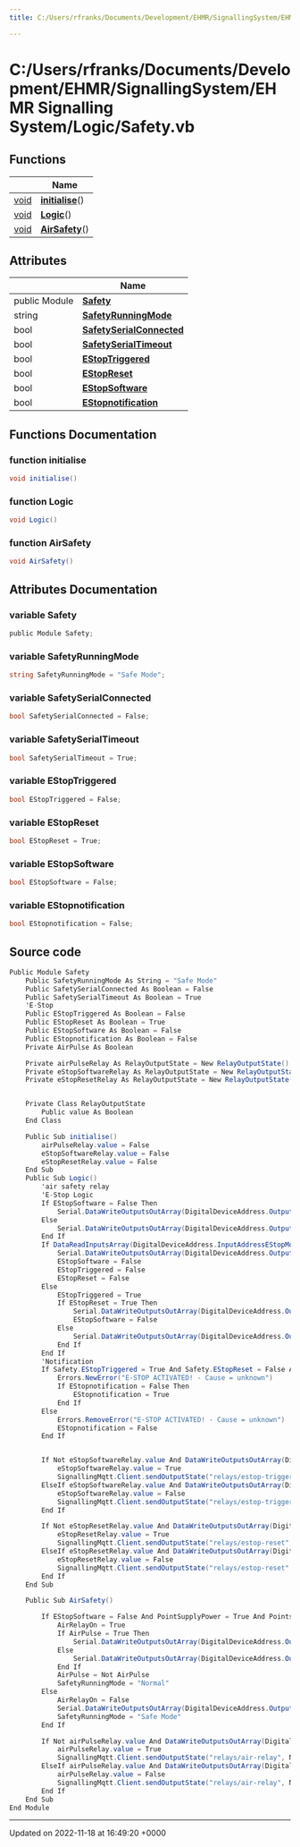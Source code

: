 ```yaml
---
title: C:/Users/rfranks/Documents/Development/EHMR/SignallingSystem/EHMR Signalling System/Logic/Safety.vb

---
```


# C:/Users/rfranks/Documents/Development/EHMR/SignallingSystem/EHMR Signalling System/Logic/Safety.vb



## Functions

|                | Name           |
| -------------- | -------------- |
| [void](/SignallingSystem-doc/mainsystem/Files/SerialPixelLeds_8vb/#variable-void) | **[initialise](/SignallingSystem-doc/mainsystem/Files/Safety_8vb/#function-initialise)**() |
| [void](/SignallingSystem-doc/mainsystem/Files/SerialPixelLeds_8vb/#variable-void) | **[Logic](/SignallingSystem-doc/mainsystem/Files/Safety_8vb/#function-logic)**() |
| [void](/SignallingSystem-doc/mainsystem/Files/SerialPixelLeds_8vb/#variable-void) | **[AirSafety](/SignallingSystem-doc/mainsystem/Files/Safety_8vb/#function-airsafety)**() |

## Attributes

|                | Name           |
| -------------- | -------------- |
| ﻿public Module | **[Safety](/SignallingSystem-doc/mainsystem/Files/Safety_8vb/#variable-safety)**  |
| string | **[SafetyRunningMode](/SignallingSystem-doc/mainsystem/Files/Safety_8vb/#variable-safetyrunningmode)**  |
| bool | **[SafetySerialConnected](/SignallingSystem-doc/mainsystem/Files/Safety_8vb/#variable-safetyserialconnected)**  |
| bool | **[SafetySerialTimeout](/SignallingSystem-doc/mainsystem/Files/Safety_8vb/#variable-safetyserialtimeout)**  |
| bool | **[EStopTriggered](/SignallingSystem-doc/mainsystem/Files/Safety_8vb/#variable-estoptriggered)**  |
| bool | **[EStopReset](/SignallingSystem-doc/mainsystem/Files/Safety_8vb/#variable-estopreset)**  |
| bool | **[EStopSoftware](/SignallingSystem-doc/mainsystem/Files/Safety_8vb/#variable-estopsoftware)**  |
| bool | **[EStopnotification](/SignallingSystem-doc/mainsystem/Files/Safety_8vb/#variable-estopnotification)**  |


## Functions Documentation

### function initialise

```csharp
void initialise()
```


### function Logic

```csharp
void Logic()
```


### function AirSafety

```csharp
void AirSafety()
```



## Attributes Documentation

### variable Safety

```csharp
﻿public Module Safety;
```


### variable SafetyRunningMode

```csharp
string SafetyRunningMode = "Safe Mode";
```


### variable SafetySerialConnected

```csharp
bool SafetySerialConnected = False;
```


### variable SafetySerialTimeout

```csharp
bool SafetySerialTimeout = True;
```


### variable EStopTriggered

```csharp
bool EStopTriggered = False;
```


### variable EStopReset

```csharp
bool EStopReset = True;
```


### variable EStopSoftware

```csharp
bool EStopSoftware = False;
```


### variable EStopnotification

```csharp
bool EStopnotification = False;
```



## Source code

```csharp
Public Module Safety
    Public SafetyRunningMode As String = "Safe Mode"
    Public SafetySerialConnected As Boolean = False
    Public SafetySerialTimeout As Boolean = True
    'E-Stop
    Public EStopTriggered As Boolean = False
    Public EStopReset As Boolean = True
    Public EStopSoftware As Boolean = False
    Public EStopnotification As Boolean = False
    Private AirPulse As Boolean

    Private airPulseRelay As RelayOutputState = New RelayOutputState()
    Private eStopSoftwareRelay As RelayOutputState = New RelayOutputState()
    Private eStopResetRelay As RelayOutputState = New RelayOutputState()


    Private Class RelayOutputState
        Public value As Boolean
    End Class

    Public Sub initialise()
        airPulseRelay.value = False
        eStopSoftwareRelay.value = False
        eStopResetRelay.value = False
    End Sub
    Public Sub Logic()
        'air safety relay
        'E-Stop Logic
        If EStopSoftware = False Then
            Serial.DataWriteOutputsOutArray(DigitalDeviceAddress.OutputAddressEStopTrigger) = 1
        Else
            Serial.DataWriteOutputsOutArray(DigitalDeviceAddress.OutputAddressEStopTrigger) = 0
        End If
        If DataReadInputsArray(DigitalDeviceAddress.InputAddressEStopMonitor) = 1 Then
            Serial.DataWriteOutputsOutArray(DigitalDeviceAddress.OutputAddressEStopReset) = 0
            EStopSoftware = False
            EStopTriggered = False
            EStopReset = False
        Else
            EStopTriggered = True
            If EStopReset = True Then
                Serial.DataWriteOutputsOutArray(DigitalDeviceAddress.OutputAddressEStopReset) = 1
                EStopSoftware = False
            Else
                Serial.DataWriteOutputsOutArray(DigitalDeviceAddress.OutputAddressEStopReset) = 0
            End If
        End If
        'Notification
        If Safety.EStopTriggered = True And Safety.EStopReset = False And SignalsOn = True Then
            Errors.NewError("E-STOP ACTIVATED! - Cause = unknown")
            If EStopnotification = False Then
                EStopnotification = True
            End If
        Else
            Errors.RemoveError("E-STOP ACTIVATED! - Cause = unknown")
            EStopnotification = False
        End If


        If Not eStopSoftwareRelay.value And DataWriteOutputsOutArray(DigitalDeviceAddress.OutputAddressEStopTrigger) = 1 Then
            eStopSoftwareRelay.value = True
            SignallingMqtt.Client.sendOutputState("relays/estop-trigger", Newtonsoft.Json.JsonConvert.SerializeObject(eStopSoftwareRelay))
        ElseIf eStopSoftwareRelay.value And DataWriteOutputsOutArray(DigitalDeviceAddress.OutputAddressEStopTrigger) = 0 Then
            eStopSoftwareRelay.value = False
            SignallingMqtt.Client.sendOutputState("relays/estop-trigger", Newtonsoft.Json.JsonConvert.SerializeObject(eStopSoftwareRelay))
        End If

        If Not eStopResetRelay.value And DataWriteOutputsOutArray(DigitalDeviceAddress.OutputAddressEStopReset) = 1 Then
            eStopResetRelay.value = True
            SignallingMqtt.Client.sendOutputState("relays/estop-reset", Newtonsoft.Json.JsonConvert.SerializeObject(eStopResetRelay))
        ElseIf eStopResetRelay.value And DataWriteOutputsOutArray(DigitalDeviceAddress.OutputAddressEStopReset) = 0 Then
            eStopResetRelay.value = False
            SignallingMqtt.Client.sendOutputState("relays/estop-reset", Newtonsoft.Json.JsonConvert.SerializeObject(eStopResetRelay))
        End If
    End Sub

    Public Sub AirSafety()

        If EStopSoftware = False And PointSupplyPower = True And Points.AirInUse = True Then
            AirRelayOn = True
            If AirPulse = True Then
                Serial.DataWriteOutputsOutArray(DigitalDeviceAddress.OutputAddressAirRelay) = 1
            Else
                Serial.DataWriteOutputsOutArray(DigitalDeviceAddress.OutputAddressAirRelay) = 0
            End If
            AirPulse = Not AirPulse
            SafetyRunningMode = "Normal"
        Else
            AirRelayOn = False
            Serial.DataWriteOutputsOutArray(DigitalDeviceAddress.OutputAddressAirRelay) = 0
            SafetyRunningMode = "Safe Mode"
        End If

        If Not airPulseRelay.value And DataWriteOutputsOutArray(DigitalDeviceAddress.OutputAddressAirRelay) = 1 Then
            airPulseRelay.value = True
            SignallingMqtt.Client.sendOutputState("relays/air-relay", Newtonsoft.Json.JsonConvert.SerializeObject(airPulseRelay))
        ElseIf airPulseRelay.value And DataWriteOutputsOutArray(DigitalDeviceAddress.OutputAddressAirRelay) = 0 Then
            airPulseRelay.value = False
            SignallingMqtt.Client.sendOutputState("relays/air-relay", Newtonsoft.Json.JsonConvert.SerializeObject(airPulseRelay))
        End If
    End Sub
End Module
```


-------------------------------

Updated on 2022-11-18 at 16:49:20 +0000
